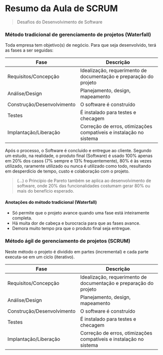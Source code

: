 # Resumo da Aula de **SCRUM**
> Desafios do Desenvolvimento de Software

### Método tradicional de gerenciamento de projetos (Waterfall)

Toda empresa tem objetivo(s) de negócio. Para que seja desenvolvido, terá as fases a ser seguidas:

| Fase | Descrição |
| ---- | --------- |
| Requisitos/Concepção | Idealização, requerimento de documentação e preparação do projeto |
| Análise/Design | Planejamento, design, mapeamento |
| Construção/Desenvolvimento | O software é construído |
| Testes | É instalado para testes e checagem |
| Implantação/Liberação | Correção de erros, otimizações compatíveis e instalação no sistema |

Após o processo, o Software é concluido e entregue ao cliente.
Segundo um estudo, na realidade, o produto final (Software) é usado 100% apenas em 20% dos casos (7% sempre e 13% frequentemente), 80% é às vezes utilizado, raramente utilizado ou nunca é utilizado como todo, resultando em desperdício de tempo, custo e colaboração com o projeto.
> (...) o Princípio de Pareto também se aplica ao desenvolvimento de software, onde 20% das funcionalidades costumam gerar 80% ou mais do benefício esperado.

#### Anotações do método tradicional (Waterfall)
- Só permite que o projeto avance quando uma fase está inteiramente completa.
- Há muita dor de cabeça e burocracia para que as fases avance.
- Demora muito tempo pra que o produto final seja entregue.

### Método ágil de gerenciamento de projetos (SCRUM)

Neste método o projeto é dividido em partes (incremental) e cada parte executa-se em um ciclo (iterativo).

| Fase | Descrição |
| --------------------------- | ------------------ |
| Requisitos/Concepção | Idealização, requerimento de documentação e preparação do projeto |
| Análise/Design | Planejamento, design, mapeamento |
| Construção/Desenvolvimento | O software é construído |
| Testes | É instalado para testes e checagem |
| Implantação/Liberação | Correção de erros, otimizações compatíveis e instalação no sistema |